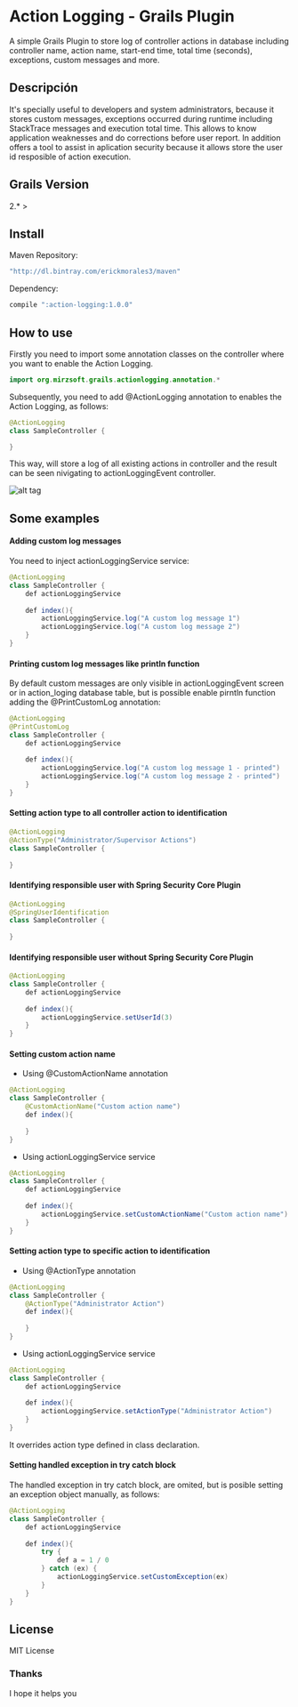 # Action Logging - Grails Plugin

A simple Grails Plugin to store log of controller actions in database including controller name, action name, start-end time, total time (seconds), exceptions, custom messages and more.

## Descripción

It's specially useful to developers and system administrators, because it stores custom messages, exceptions occurred during runtime including StackTrace messages and execution total time. This allows to know application weaknesses and do  corrections before user report. In addition offers a tool to assist in aplication security because it allows store the user id resposible of action execution.

## Grails Version

2.* >

## Install

Maven Repository:

```java
"http://dl.bintray.com/erickmorales3/maven"
```

Dependency:

```java
compile ":action-logging:1.0.0"
```

## How to use

Firstly you need to import some annotation classes on the controller where you want to enable the Action Logging.

```java
import org.mirzsoft.grails.actionlogging.annotation.*
```

Subsequently, you need to add @ActionLogging annotation to enables the Action Logging, as follows:

```java
@ActionLogging
class SampleController {

}
```

This way, will store a log of all existing actions in controller and the result can be seen nivigating to actionLoggingEvent controller.

![alt tag](https://github.com/erickmorales3/action-logging/blob/master/actionLoggingEventList.png)

## Some examples

#### Adding custom log messages

You need to inject actionLoggingService service:

```java
@ActionLogging
class SampleController {
    def actionLoggingService
    
    def index(){
        actionLoggingService.log("A custom log message 1")
        actionLoggingService.log("A custom log message 2")
    }
}
```

#### Printing custom log messages like println function

By default custom messages are only visible in actionLoggingEvent screen or in action_loging database table, but is possible enable pirntln function adding the @PrintCustomLog annotation:

```java
@ActionLogging
@PrintCustomLog
class SampleController {
    def actionLoggingService
    
    def index(){
        actionLoggingService.log("A custom log message 1 - printed")
        actionLoggingService.log("A custom log message 2 - printed")
    }
}
```

#### Setting action type to all controller action to identification

```java
@ActionLogging
@ActionType("Administrator/Supervisor Actions")
class SampleController {
    
}
```

#### Identifying responsible user with Spring Security Core Plugin

```java
@ActionLogging
@SpringUserIdentification
class SampleController {
    
}
```

#### Identifying responsible user without Spring Security Core Plugin

```java
@ActionLogging
class SampleController {
    def actionLoggingService
    
    def index(){
        actionLoggingService.setUserId(3)
    }
}
```

#### Setting custom action name

- Using @CustomActionName annotation

```java
@ActionLogging
class SampleController {
    @CustomActionName("Custom action name")
    def index(){
        
    }
}
```

- Using actionLoggingService service

```java
@ActionLogging
class SampleController {
    def actionLoggingService
    
    def index(){
        actionLoggingService.setCustomActionName("Custom action name")
    }
}
```

#### Setting action type to specific action to identification

- Using @ActionType annotation

```java
@ActionLogging
class SampleController {
    @ActionType("Administrator Action")
    def index(){
        
    }
}
```

- Using actionLoggingService service

```java
@ActionLogging
class SampleController {
    def actionLoggingService
    
    def index(){
        actionLoggingService.setActionType("Administrator Action")
    }
}
```

It overrides action type defined in class declaration.

#### Setting handled exception in try catch block

The handled exception in try catch block, are omited, but is posible setting an exception object manually, as follows:

```java
@ActionLogging
class SampleController {
    def actionLoggingService
    
    def index(){
        try {
            def a = 1 / 0
        } catch (ex) {
            actionLoggingService.setCustomException(ex)
        }
    }
}
```


License
----

 MIT License

### Thanks

I hope it helps you

